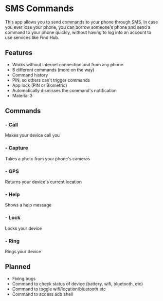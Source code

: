 # SMS Commands

This app allows you to send commands to your phone through SMS. In case you ever lose your phone,
you can borrow someone's phone and send a command to your phone quickly, without having to log into
an account to use services like Find Hub.

## Features

- Works without internet connection and from any phone.
- 6 different commands (more on the way)
- Command history
- PIN, so others can't trigger commands
- App lock (PIN or Biometric)
- Automatically dismisses the command's notification
- Material 3

## Commands

### - Call

Makes your device call you

### - Capture

Takes a photo from your phone's cameras

### - GPS

Returns your device's current location

### - Help

Shows a help message

### - Lock

Locks your device

### - Ring

Rings your device

## Planned

- Fixing bugs
- Command to check status of device (battery, wifi, bluetooth, etc)
- Command to toggle wifi/location/bluetooth etc
- Command to access adb shell


